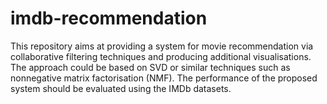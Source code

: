 # imdb-recommendation
This repository aims at providing a system for movie recommendation via collaborative filtering techniques and producing additional visualisations. The approach could be based on SVD or similar techniques such as nonnegative matrix factorisation (NMF). The performance of the proposed system should be evaluated using the IMDb datasets.
